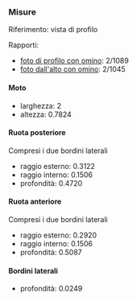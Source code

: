 ### Misure

Riferimento: vista di profilo

Rapporti:

* [foto di profilo con omino](http://www.turbosquid.com/HDView/index.cfm/ID/578347/r/3/i/6): 2/1089
* [foto dall'alto con omino](http://collider.com/wp-content/uploads/concept-artwork-Tron-Legacy-7.jpg): 2/1045

#### Moto

* larghezza: 2
* altezza: 0.7824

#### Ruota posteriore

Compresi i due bordini laterali

* raggio esterno: 0.3122
* raggio interno: 0.1506
* profondità: 0.4720

#### Ruota anteriore

Compresi i due bordini laterali

* raggio esterno: 0.2920
* raggio interno: 0.1506
* profondità: 0.5087

#### Bordini laterali

* profondità: 0.0249